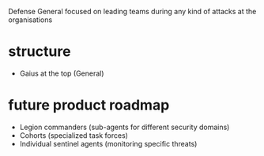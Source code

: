 Defense General focused on leading teams during any kind of attacks at the organisations
 
 # structure
  - Gaius at the top (General)

# future product roadmap
 - Legion commanders (sub-agents for different security domains)
- Cohorts (specialized task forces)
- Individual sentinel agents (monitoring specific threats)

